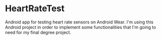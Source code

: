 # HeartRateTest
Android app for testing heart rate sensors on Android Wear. I'm using this Android project in order to implement some functionalities that I'm going to need for my final degree project.
